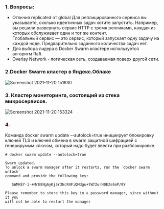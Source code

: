 ### 1. Вопросы:
* Отличия replicated от global
  Для реплицированного сервиса вы указываете, сколько идентичных задач хотите запустить. Например, вы решили развернуть сервис HTTP с тремя репликами, каждая из которых обслуживает один и тот же контент.  
  Глобальный сервис — это сервис, который запускает одну задачу на каждой ноде. Предварительно заданного количества задач нет.
* Для выбора лидера в Docker Swarm кластере используется алгоритм Raft.
* Overlay Network - логическая сеть, создаваемая поверх другой сети.

### 2.Docker Swarm кластер в Яндекс.Облаке
![Screenshot 2021-11-20 151930](https://user-images.githubusercontent.com/87374285/142715492-3d0f54a5-34f1-4bbd-94fb-5cc4d08866a6.png)  

### 3. Кластер мониторинга, состоящий из стека микросервисов.  
![Screenshot 2021-11-20 153324](https://user-images.githubusercontent.com/87374285/142716845-b2c02906-90fb-4ac2-a1d2-8d2c19416ac1.png)

### 4. 
Команда docker swarm update --autolock=true инициирует блокировку ключей TLS и ключей обмена в swarm защитной шифрацией с генерирумым ключом, который надо будет ввести при разблокировке. 
 ```
 # docker swarm update --autolock=true

Swarm updated.
To unlock a swarm manager after it restarts, run the `docker swarm unlock`
command and provide the following key:

    SWMKEY-1-+MrE8NgAyKj5r3NcR4FiQMdgu+7W72urH0EZeSmP/0Y

Please remember to store this key in a password manager, since without it you
will not be able to restart the manager
 ```

